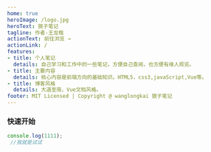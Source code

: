 ```yaml
---
home: true
heroImage: /logo.jpg
heroText: 狼子笔记
tagline: 作者-王龙楷
actionText: 前往浏览 →
actionLink: /
features:
- title: 个人笔记
  details: 自己学习和工作中的一些笔记，方便自己查阅，也方便有缘人观览。
- title: 主要内容
  details: 核心内容是前端方向的基础知识。HTML5，css3,javaScript,Vue等。
- title: 博客风格
  details: 大道至简，Vue文档风格。
footer: MIT Licensed | Copyright @ wanglongkai 狼子笔记
---
```

### 快速开始
```javascript
console.log(1111);
 //我就是试试
```
